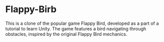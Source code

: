 # Flappy-Birb
This is a clone of the popular game Flappy Bird, developed as a part of a tutorial to learn Unity. The game features a bird navigating through obstacles, inspired by the original Flappy Bird mechanics.

